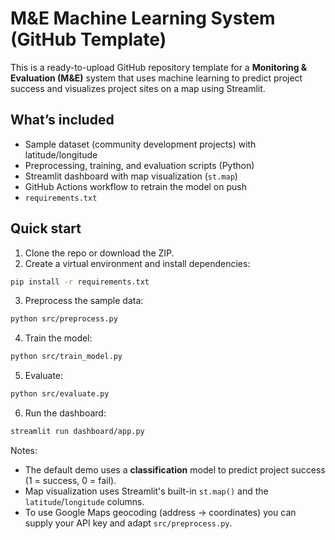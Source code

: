 # M&E Machine Learning System (GitHub Template)

This is a ready-to-upload GitHub repository template for a **Monitoring & Evaluation (M&E)** system that uses
machine learning to predict project success and visualizes project sites on a map using Streamlit.

## What’s included
- Sample dataset (community development projects) with latitude/longitude
- Preprocessing, training, and evaluation scripts (Python)
- Streamlit dashboard with map visualization (`st.map`)
- GitHub Actions workflow to retrain the model on push
- `requirements.txt`

## Quick start
1. Clone the repo or download the ZIP.
2. Create a virtual environment and install dependencies:
```bash
pip install -r requirements.txt
```
3. Preprocess the sample data:
```bash
python src/preprocess.py
```
4. Train the model:
```bash
python src/train_model.py
```
5. Evaluate:
```bash
python src/evaluate.py
```
6. Run the dashboard:
```bash
streamlit run dashboard/app.py
```

Notes:
- The default demo uses a **classification** model to predict project success (1 = success, 0 = fail).
- Map visualization uses Streamlit's built-in `st.map()` and the `latitude`/`longitude` columns.
- To use Google Maps geocoding (address → coordinates) you can supply your API key and adapt `src/preprocess.py`.
